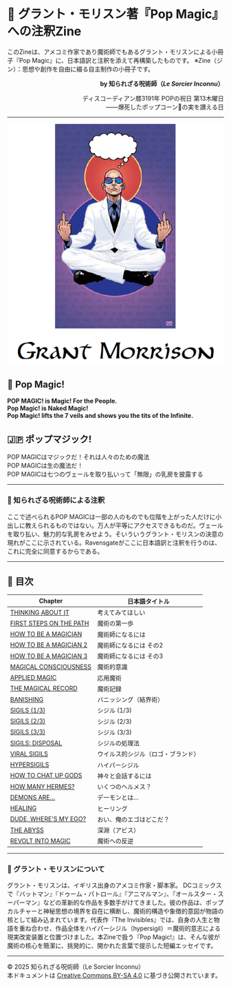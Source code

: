 # 🐌 グラント・モリスン著『Pop Magic』への注釈Zine

このZineは、アメコミ作家であり魔術師でもあるグラント・モリスンによる小冊子『Pop Magic』に、日本語訳と注釈を添えて再構築したものです。
※Zine（ジン）：思想や創作を自由に綴る自主制作の小冊子です。

<div align="right">

**by 知られざる呪術師（*Le Sorcier Inconnu*）**  

ディスコーディアン暦3191年 POPの祝日 第13木曜日  
――爆死したポップコーン🌽の実を讃える日  

</div>

---
<div align="center">
 <img src="Grant_Morrison.png" width="500">
</div>

## 🧛 Pop Magic!

**POP MAGIC! is Magic! For the People.**  
**Pop Magic! is Naked Magic!**  
**Pop Magic! lifts the 7 veils and shows you the tits of the Infinite.**

## 🇯🇵 ポップマジック!

POP MAGICはマジックだ！それは人々のための魔法  
POP MAGICは生の魔法だ！  
POP MAGICは七つのヴェールを取り払いって「無限」の乳房を披露する

---

### 🐌 知られざる呪術師による注釈

ここで述べられるPOP MAGICは一部の人のものでも位階を上がった人だけに小出しに教えられるものではない。万人が平等にアクセスできるものだ。ヴェールを取り払い、魅力的な乳房をみせよう。そいういうグラント・モリスンの決意の現れがここに示されている。Ravensgateがここに日本語訳と注釈を行うのは、これに完全に同意するからである。

---

## 🧛 目次

| Chapter | 日本語タイトル |
|---|---|
| [THINKING ABOUT IT](pop_magic_annotation_01.md) | 考えてみてほしい |
| [FIRST STEPS ON THE PATH](pop_magic_annotation_02.md) | 魔術の第一歩 |
| [HOW TO BE A MAGICIAN](pop_magic_annotation_03.md) | 魔術師になるには |
| [HOW TO BE A MAGICIAN 2](pop_magic_annotation_04.md) | 魔術師になるには その2 |
| [HOW TO BE A MAGICIAN 3](pop_magic_annotation_05.md) | 魔術師になるには その3 |
| [MAGICAL CONSCIOUSNESS](pop_magic_annotation_06.md) | 魔術的意識 |
| [APPLIED MAGIC](pop_magic_annotation_07.md) | 応用魔術 |
| [THE MAGICAL RECORD](pop_magic_annotation_08.md) | 魔術記録 |
| [BANISHING](pop_magic_annotation_09.md) | バニッシング（結界術） |
| [SIGILS (1/3)](pop_magic_annotation_10-1.md) | シジル (1/3) |
| [SIGILS (2/3)](pop_magic_annotation_10-2.md) | シジル (2/3) |
| [SIGILS (3/3)](pop_magic_annotation_10-3.md) | シジル (3/3) |
| [SIGILS: DISPOSAL](pop_magic_annotation_11.md) | シジルの処理法 |
| [VIRAL SIGILS](pop_magic_annotation_12.md) | ウイルス的シジル（ロゴ・ブランド） |
| [HYPERSIGILS](pop_magic_annotation_13.md) | ハイパーシジル |
| [HOW TO CHAT UP GODS](pop_magic_annotation_14.md) | 神々と会話するには |
| [HOW MANY HERMES?](pop_magic_annotation_15.md) | いくつのヘルメス？ |
| [DEMONS ARE…](pop_magic_annotation_16.md) | デーモンとは… |
| [HEALING](pop_magic_annotation_17.md) | ヒーリング |
| [DUDE, WHERE'S MY EGO?](pop_magic_annotation_18.md) | おい、俺のエゴはどこだ？ |
| [THE ABYSS](pop_magic_annotation_19.md) | 深淵（アビス） |
| [REVOLT INTO MAGIC](pop_magic_annotation_20.md) | 魔術への反逆 |

---

### 🐌 グラント・モリスンについて

グラント・モリスンは、イギリス出身のアメコミ作家・脚本家。
DCコミックスで『バットマン』『ドゥーム・パトロール』『アニマルマン』、『オールスター・スーパーマン』などの革新的な作品を多数手がけてきました。彼の作品は、ポップカルチャーと神秘思想の境界を自在に横断し、魔術的構造や象徴的意図が物語の核として組み込まれています。代表作『The Invisibles』では、自身の人生と物語を重ね合わせ、作品全体をハイパーシジル（hypersigil）＝魔術的意志による現実改変装置と位置づけました。本Zineで扱う『Pop Magic!』は、そんな彼が魔術の核心を簡潔に、挑発的に、開かれた言葉で提示した短編エッセイです。

---

© 2025 知られざる呪術師（Le Sorcier Inconnu）  
本ドキュメントは [Creative Commons BY-SA 4.0](https://creativecommons.org/licenses/by-sa/4.0/deed.ja) に基づき公開されています。
